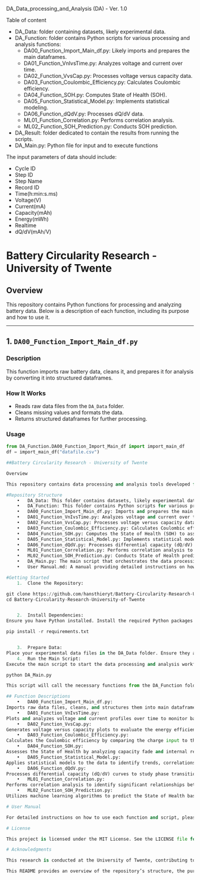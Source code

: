 DA_Data_processing_and_Analysis (DA) - Ver. 1.0

Table of content
- DA_Data: folder containing datasets, likely experimental data.
- DA_Function: folder contains Python scripts for various processing and analysis functions:
	- DA00_Function_Import_Main_df.py: Likely imports and prepares the main dataframes.
	- DA01_Function_VnIvsTime.py: Analyzes voltage and current over time.
	- DA02_Function_VvsCap.py: Processes voltage versus capacity data.
	- DA03_Function_Coulombic_Efficiency.py: Calculates Coulombic efficiency.
	- DA04_Function_SOH.py: Computes State of Health (SOH).
	- DA05_Function_Statistical_Model.py: Implements statistical modeling.
	- DA06_Function_dQdV.py: Processes dQ/dV data.
	- ML01_Function_Correlation.py: Performs correlation analysis.
	- ML02_Function_SOH_Prediction.py: Conducts SOH prediction.
- DA_Result: folder dedicated to contain the results from running the scripts.
- DA_Main.py: Python file for input and to execute functions

The input parameters of data should include:
- Cycle ID	
- Step ID	
- Step Name	
- Record ID	
- Time(h:min:s.ms)	
- Voltage(V)	
- Current(mA)	
- Capacity(mAh)	
- Energy(mWh)	
- Realtime	
- dQ/dV(mAh/V)

  
# Battery Circularity Research - University of Twente

## Overview

This repository contains Python functions for processing and analyzing battery data. Below is a description of each function, including its purpose and how to use it.

---

## 1. `DA00_Function_Import_Main_df.py`

### Description
This function imports raw battery data, cleans it, and prepares it for analysis by converting it into structured dataframes.

### How It Works
- Reads raw data files from the `DA_Data` folder.
- Cleans missing values and formats the data.
- Returns structured dataframes for further processing.

### Usage
```python
from DA_Function.DA00_Function_Import_Main_df import import_main_df
df = import_main_df("datafile.csv")

##Battery Circularity Research - University of Twente

Overview

This repository contains data processing and analysis tools developed for battery circularity research at the University of Twente. The tools are designed to process experimental data, perform various analyses, and support machine learning applications related to battery performance and health assessment.

#Repository Structure
	•	DA_Data: This folder contains datasets, likely experimental data, used for analysis.
	•	DA_Function: This folder contains Python scripts for various processing and analysis functions:
	•	DA00_Function_Import_Main_df.py: Imports and prepares the main dataframes for analysis.
	•	DA01_Function_VnIvsTime.py: Analyzes voltage and current over time to assess battery performance during cycling.
	•	DA02_Function_VvsCap.py: Processes voltage versus capacity data to evaluate battery capacity and energy efficiency.
	•	DA03_Function_Coulombic_Efficiency.py: Calculates Coulombic efficiency to determine the charge efficiency of the battery.
	•	DA04_Function_SOH.py: Computes the State of Health (SOH) to assess battery degradation and remaining useful life.
	•	DA05_Function_Statistical_Model.py: Implements statistical modeling for data analysis and prediction.
	•	DA06_Function_dQdV.py: Processes differential capacity (dQ/dV) data to analyze electrochemical properties.
	•	ML01_Function_Correlation.py: Performs correlation analysis to identify relationships between variables.
	•	ML02_Function_SOH_Prediction.py: Conducts State of Health prediction using machine learning techniques.
	•	DA_Main.py: The main script that orchestrates the data processing and analysis workflow by utilizing functions from the DA_Function folder.
	•	User Manual.md: A manual providing detailed instructions on how to use the scripts and tools in this repository.

#Getting Started
	1.	Clone the Repository:

git clone https://github.com/hansthieryt/Battery-Circularity-Research-University-of-Twente.git
cd Battery-Circularity-Research-University-of-Twente


	2.	Install Dependencies:
Ensure you have Python installed. Install the required Python packages using:

pip install -r requirements.txt


	3.	Prepare Data:
Place your experimental data files in the DA_Data folder. Ensure they are in the correct format as expected by the scripts.
	4.	Run the Main Script:
Execute the main script to start the data processing and analysis workflow:

python DA_Main.py

This script will call the necessary functions from the DA_Function folder to process the data and generate results.

## Function Descriptions
	•	DA00_Function_Import_Main_df.py:
Imports raw data files, cleans, and structures them into main dataframes for subsequent analysis.
	•	DA01_Function_VnIvsTime.py:
Plots and analyzes voltage and current profiles over time to monitor battery performance during charge-discharge cycles.
	•	DA02_Function_VvsCap.py:
Generates voltage versus capacity plots to evaluate the energy efficiency and capacity retention of the battery.
	•	DA03_Function_Coulombic_Efficiency.py:
Calculates the Coulombic efficiency by comparing the charge input to the discharge output, indicating the energy efficiency of the battery.
	•	DA04_Function_SOH.py:
Assesses the State of Health by analyzing capacity fade and internal resistance increase, providing insights into battery aging.
	•	DA05_Function_Statistical_Model.py:
Applies statistical models to the data to identify trends, correlations, and make predictions about battery performance.
	•	DA06_Function_dQdV.py:
Processes differential capacity (dQ/dV) curves to study phase transitions and electrochemical reactions within the battery.
	•	ML01_Function_Correlation.py:
Performs correlation analysis to identify significant relationships between different battery parameters.
	•	ML02_Function_SOH_Prediction.py:
Utilizes machine learning algorithms to predict the State of Health based on historical data and identified features.

# User Manual 

For detailed instructions on how to use each function and script, please refer to the User Manual.md file included in this repository.

# License

This project is licensed under the MIT License. See the LICENSE file for details.

# Acknowledgments

This research is conducted at the University of Twente, contributing to advancements in battery circularity and sustainability.

This README provides an overview of the repository’s structure, the purpose of each script, and instructions on how to get started with the analysis tools.
